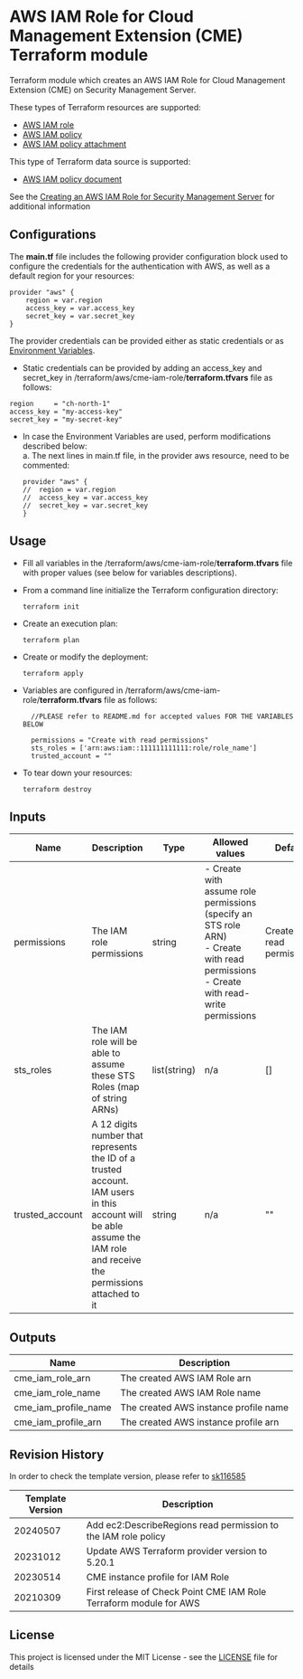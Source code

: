 # AWS IAM Role for Cloud Management Extension (CME) Terraform module

Terraform module which creates an AWS IAM Role for Cloud Management Extension (CME) on Security Management Server.

These types of Terraform resources are supported:
* [AWS IAM role](https://registry.terraform.io/providers/hashicorp/aws/latest/docs/resources/iam_role)
* [AWS IAM policy](https://registry.terraform.io/providers/hashicorp/aws/latest/docs/resources/iam_policy)
* [AWS IAM policy attachment](https://registry.terraform.io/providers/hashicorp/aws/latest/docs/resources/iam_role_policy_attachment)

This type of Terraform data source is supported:
* [AWS IAM policy document](https://registry.terraform.io/providers/hashicorp/aws/latest/docs/data-sources/iam_policy_document)

See the [Creating an AWS IAM Role for Security Management Server](https://supportcenter.checkpoint.com/supportcenter/portal?eventSubmit_doGoviewsolutiondetails=&solutionid=sk122074) for additional information

## Configurations

The **main.tf** file includes the following provider configuration block used to configure the credentials for the authentication with AWS, as well as a default region for your resources:
```
provider "aws" {
    region = var.region
    access_key = var.access_key
    secret_key = var.secret_key
}
```
The provider credentials can be provided either as static credentials or as [Environment Variables](https://registry.terraform.io/providers/hashicorp/aws/latest/docs#environment-variables).
- Static credentials can be provided by adding an access_key and secret_key in /terraform/aws/cme-iam-role/**terraform.tfvars** file as follows:
```
region     = "ch-north-1"
access_key = "my-access-key"
secret_key = "my-secret-key"
```
- In case the Environment Variables are used, perform modifications described below:<br/>
  a. The next lines in main.tf file, in the provider aws resource, need to be commented:
  ```
  provider "aws" {
  //  region = var.region
  //  access_key = var.access_key
  //  secret_key = var.secret_key
  }
  ```
  
## Usage
- Fill all variables in the /terraform/aws/cme-iam-role/**terraform.tfvars** file with proper values (see below for variables descriptions).
- From a command line initialize the Terraform configuration directory:
    ```
    terraform init
    ```
- Create an execution plan:
    ```
    terraform plan
    ```
- Create or modify the deployment:
    ```
    terraform apply
    ```

- Variables are configured in /terraform/aws/cme-iam-role/**terraform.tfvars** file as follows:

  ```
    //PLEASE refer to README.md for accepted values FOR THE VARIABLES BELOW

    permissions = "Create with read permissions"
    sts_roles = ['arn:aws:iam::111111111111:role/role_name']
    trusted_account = ""
  ```

- To tear down your resources:
    ```
    terraform destroy
    ```


## Inputs
| Name            | Description                                                                                                                                                           | Type         | Allowed values                                                                                                                                  | Default                      | Required |
|-----------------|-----------------------------------------------------------------------------------------------------------------------------------------------------------------------|--------------|-------------------------------------------------------------------------------------------------------------------------------------------------|------------------------------|----------|
| permissions     | The IAM role permissions                                                                                                                                              | string       | - Create with assume role permissions (specify an STS role ARN) <br/> - Create with read permissions <br/> - Create with read-write permissions | Create with read permissions | no       |
| sts_roles       | The IAM role will be able to assume these STS Roles (map of string ARNs)                                                                                              | list(string) | n/a                                                                                                                                             | []                           | no       |
| trusted_account | A 12 digits number that represents the ID of a trusted account. IAM users in this account will be able assume the IAM role and receive the permissions attached to it | string       | n/a                                                                                                                                             | ""                           | no       |


## Outputs
| Name                 | Description                           |
|----------------------|---------------------------------------|
| cme_iam_role_arn     | The created AWS IAM Role arn          |
| cme_iam_role_name    | The created AWS IAM Role name         |
| cme_iam_profile_name | The created AWS instance profile name |
| cme_iam_profile_arn  | The created AWS instance profile arn  |

## Revision History
In order to check the template version, please refer to [sk116585](https://supportcenter.checkpoint.com/supportcenter/portal?eventSubmit_doGoviewsolutiondetails=&solutionid=sk116585)

| Template Version | Description                                                        |
|------------------|--------------------------------------------------------------------|
| 20240507         | Add ec2:DescribeRegions read permission to the IAM role policy     |
| 20231012         | Update AWS Terraform provider version to 5.20.1                    |
| 20230514         | CME instance profile for IAM Role                                  |
| 20210309         | First release of Check Point CME IAM Role Terraform module for AWS |

## License

This project is licensed under the MIT License - see the [LICENSE](../../LICENSE) file for details
